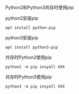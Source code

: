 Python2和Python3共存时使用pip

python2安装pip

```
apt install python-pip
```

python3安装pip

```
apt install python3-pip
```

共存时Python2使用pip

```
python2 -m pip insyall XXX
```

共存时Python3使用pip

```
python3 -m pip insyall XXX
```

